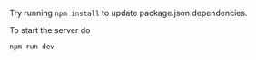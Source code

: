 Try running ```npm install``` to update package.json dependencies.

To start the server do

```npm run dev```